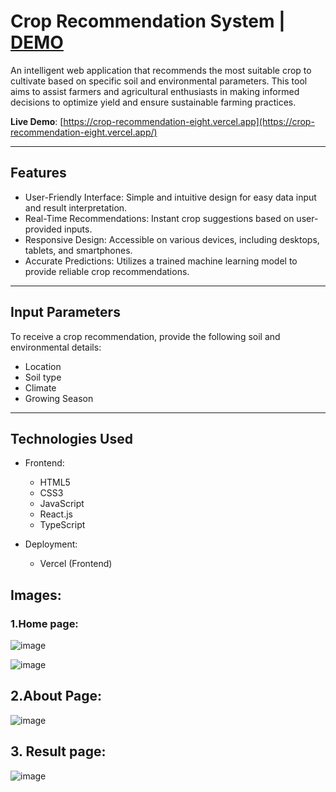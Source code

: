 # Crop Recommendation System | [DEMO](https://youtu.be/u4iMrUTJWcA)

An intelligent web application that recommends the most suitable crop to cultivate based on specific soil and environmental parameters. This tool aims to assist farmers and agricultural enthusiasts in making informed decisions to optimize yield and ensure sustainable farming practices.

**Live Demo**: [https://crop-recommendation-eight.vercel.app](https://crop-recommendation-eight.vercel.app/)

---

## Features

- User-Friendly Interface: Simple and intuitive design for easy data input and result interpretation.
- Real-Time Recommendations: Instant crop suggestions based on user-provided inputs.
- Responsive Design: Accessible on various devices, including desktops, tablets, and smartphones.
- Accurate Predictions: Utilizes a trained machine learning model to provide reliable crop recommendations.

---

## Input Parameters

To receive a crop recommendation, provide the following soil and environmental details:

- Location
- Soil type
- Climate
- Growing Season

---

## Technologies Used

- Frontend:
  - HTML5
  - CSS3
  - JavaScript
  - React.js
  - TypeScript

- Deployment:
  - Vercel (Frontend)

## Images:

### 1.Home page:
![image](https://github.com/user-attachments/assets/f6057e06-2604-48ac-a3e6-d88054f86ffd)

![image](https://github.com/user-attachments/assets/de96910b-e4b4-4b2a-bf02-4ca6c2bbe4ab)

## 2.About Page:

![image](https://github.com/user-attachments/assets/4aac1df4-2210-473c-bb07-adce4f8a064d)


## 3. Result page:

![image](https://github.com/user-attachments/assets/a4dd7b5b-eda8-409f-a025-442a936556b1)

